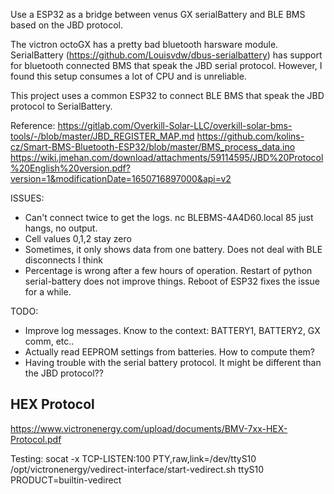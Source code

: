 Use a ESP32 as a bridge between venus GX serialBattery and BLE BMS based on the JBD protocol.

The victron octoGX has a pretty bad bluetooth harsware module. SerialBattery (https://github.com/Louisvdw/dbus-serialbattery) has support for bluetooth connected BMS that speak the JBD serial protocol. However, I found this setup consumes a lot of CPU and is unreliable.

This project uses a common ESP32 to connect BLE BMS that speak the JBD protocol to SerialBattery. 

Reference:
https://gitlab.com/Overkill-Solar-LLC/overkill-solar-bms-tools/-/blob/master/JBD_REGISTER_MAP.md
https://github.com/kolins-cz/Smart-BMS-Bluetooth-ESP32/blob/master/BMS_process_data.ino
https://wiki.jmehan.com/download/attachments/59114595/JBD%20Protocol%20English%20version.pdf?version=1&modificationDate=1650716897000&api=v2

ISSUES:
- Can't connect twice to get the logs. nc BLEBMS-4A4D60.local 85 just hangs, no output.
- Cell values 0,1,2 stay zero
- Sometimes, it only shows data from one battery. Does not deal with BLE disconnects I think
- Percentage is wrong after a few hours of operation. Restart of python serial-battery does not improve things. Reboot of ESP32 fixes the issue for a while.

TODO:
- Improve log messages. Know to the context: BATTERY1, BATTERY2, GX comm, etc..
- Actually read EEPROM settings from batteries. How to compute them?
- Having trouble with the serial battery protocol. It might be different than the JBD protocol??

HEX Protocol
----
https://www.victronenergy.com/upload/documents/BMV-7xx-HEX-Protocol.pdf

Testing:
socat -x TCP-LISTEN:100 PTY,raw,link=/dev/ttyS10
/opt/victronenergy/vedirect-interface/start-vedirect.sh ttyS10 PRODUCT=builtin-vedirect
